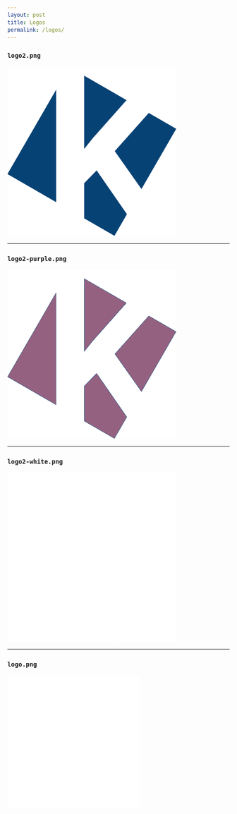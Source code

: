 ```yaml
---
layout: post
title: Logos
permalink: /logos/
---
```


### `logo2.png`

![](https://raw.githubusercontent.com/kmladotnet/doodles/master/logos/logo2.png)

----

### `logo2-purple.png`

![](https://raw.githubusercontent.com/kmladotnet/doodles/master/logos/logo2-purple.png)

----

### `logo2-white.png`

![](https://raw.githubusercontent.com/kmladotnet/doodles/master/logos/logo2-white.png)

----

### `logo.png`

![](https://raw.githubusercontent.com/kmladotnet/doodles/master/logos/logo.png)
